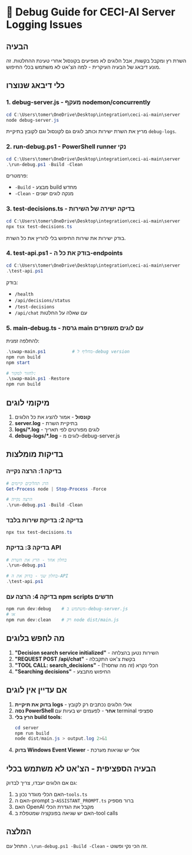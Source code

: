 # 🔧 Debug Guide for CECI-AI Server Logging Issues

## הבעיה
השרת רץ ומקבל בקשות, אבל הלוגים לא מופיעים בקונסול אחרי טעינת ההחלטות. זה מונע דיבאג של הבעיה העיקרית - למה הצ'אט לא משתמש בכלי החיפוש.

## כלי דיבאג שנוצרו

### 1. **debug-server.js** - מעקף nodemon/concurrently
```powershell
cd C:\Users\tomer\OneDrive\Desktop\integration\ceci-ai-main\server
node debug-server.js
```
מריץ את השרת ישירות וכותב לוגים גם לקונסול וגם לקובץ בתיקיית `debug-logs`.

### 2. **run-debug.ps1** - PowerShell runner נקי
```powershell
cd C:\Users\tomer\OneDrive\Desktop\integration\ceci-ai-main\server
.\run-debug.ps1 -Build -Clean
```
פרמטרים:
- `-Build` - מבצע build מחדש
- `-Clean` - מנקה לוגים ישנים

### 3. **test-decisions.ts** - בדיקה ישירה של השירות
```powershell
cd C:\Users\tomer\OneDrive\Desktop\integration\ceci-ai-main\server
npx tsx test-decisions.ts
```
בודק ישירות את שירות החיפוש בלי להריץ את כל השרת.

### 4. **test-api.ps1** - בודק את כל ה-endpoints
```powershell
cd C:\Users\tomer\OneDrive\Desktop\integration\ceci-ai-main\server
.\test-api.ps1
```
בודק:
- `/health`
- `/api/decisions/status`
- `/test-decisions`
- `/api/chat` עם שאלה על החלטות

### 5. **main-debug.ts** - גרסת main עם לוגים משופרים
להחלפה זמנית:
```powershell
.\swap-main.ps1          # מחליף ל-debug version
npm run build
npm start

# לחזור למקור:
.\swap-main.ps1 -Restore
npm run build
```

## מיקומי לוגים

1. **קונסול** - אמור להציג את כל הלוגים
2. **server.log** - בתיקיית השרת
3. **logs/*.log** - לוגים מפורטים לפי תאריך
4. **debug-logs/*.log** - לוגים מ-debug-server.js

## בדיקות מומלצות

### בדיקה 1: הרצה נקייה
```powershell
# הרג תהליכים קיימים
Get-Process node | Stop-Process -Force

# הרצה נקייה
.\run-debug.ps1 -Build -Clean
```

### בדיקה 2: בדיקת שירות בלבד
```powershell
npx tsx test-decisions.ts
```

### בדיקה 3: בדיקת API
```powershell
# בחלון אחד - הרץ את השרת
.\run-debug.ps1

# בחלון שני - בדוק את ה-API
.\test-api.ps1
```

### בדיקה 4: הרצה עם npm scripts חדשים
```powershell
npm run dev:debug    # משתמש ב-debug-server.js
# או
npm run dev:clean    # רק node dist/main.js
```

## מה לחפש בלוגים

1. **"Decision search service initialized"** - השירות נטען בהצלחה
2. **"REQUEST POST /api/chat"** - בקשת צ'אט התקבלה
3. **"TOOL CALL: search_decisions"** - הכלי נקרא (זה מה שחסר!)
4. **"Searching decisions"** - החיפוש מתבצע

## אם עדיין אין לוגים

1. **בדוק את תיקיית logs** - אולי הלוגים נכתבים רק לקובץ
2. **נסה PowerShell אחר** - לפעמים יש בעיות עם terminal ספציפי
3. **הרץ בלי build tools**:
   ```powershell
   cd server
   npm run build
   node dist/main.js > output.log 2>&1
   ```
4. **בדוק Windows Event Viewer** - אולי יש שגיאות מערכת

## הבעיה הספציפית - הצ'אט לא משתמש בכלי

גם אם הלוגים יעבדו, צריך לבדוק:
1. האם הכלי מוגדר נכון ב-`tools.ts`
2. האם ה-prompt ב-`ASSISTANT_PROMPT.ts` ברור מספיק
3. האם OpenAI מקבל את הגדרת הכלי
4. האם יש שגיאה בפונקציה שמטפלת ב-tool calls

## המלצה
התחל עם `.\run-debug.ps1 -Build -Clean` - זה הכי נקי ופשוט.
